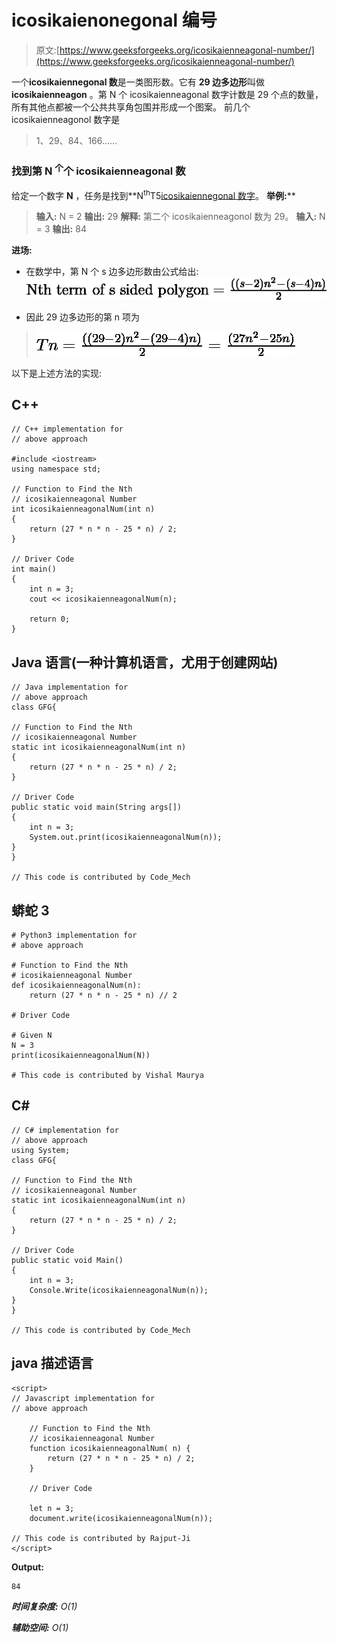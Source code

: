 # icosikaienonegonal 编号

> 原文:[https://www.geeksforgeeks.org/icosikaienneagonal-number/](https://www.geeksforgeeks.org/icosikaienneagonal-number/)

一个**icosikaiennegonal 数**是一类图形数。它有 **29 边多边形**叫做 **icosikaienneagon** 。第 N 个 icosikaienneagonal 数字计数是 29 个点的数量，所有其他点都被一个公共共享角包围并形成一个图案。
前几个 icosikaienneagonol 数字是

> 1、29、84、166……

### 找到第 N <sup>个</sup>个 icosikaienneagonal 数

给定一个数字 **N** ，任务是找到**N<sup>th</sup>T5[icosikaiennegonal 数字](https://en.wikipedia.org/wiki/List_of_polygons)。
**举例:**** 

> **输入:** N = 2
> **输出:** 29
> **解释:**
> 第二个 icosikaienneagonol 数为 29。
> **输入:** N = 3
> **输出:** 84

**进场:**

*   在数学中，第 N 个 s 边多边形数由公式给出:
    ![\text{Nth term of s sided polygon} = \frac{((s-2)n^2 - (s-4)n)}{2}    ](img/9b7ffa7732812f01c3c48be04a79e12f.png "Rendered by QuickLaTeX.com")

*   因此 29 边多边形的第 n 项为

> ![Tn =\frac{((29-2)n^2 - (29-4)n)}{2} =\frac{(27n^2 - 25n)}{2} ](img/e86ab2bde5e34d75736fa606757bcdfa.png "Rendered by QuickLaTeX.com")

以下是上述方法的实现:

## C++

```
// C++ implementation for
// above approach

#include <iostream>
using namespace std;

// Function to Find the Nth
// icosikaienneagonal Number
int icosikaienneagonalNum(int n)
{
    return (27 * n * n - 25 * n) / 2;
}

// Driver Code
int main()
{
    int n = 3;
    cout << icosikaienneagonalNum(n);

    return 0;
}
```

## Java 语言(一种计算机语言，尤用于创建网站)

```
// Java implementation for
// above approach
class GFG{

// Function to Find the Nth
// icosikaienneagonal Number
static int icosikaienneagonalNum(int n)
{
    return (27 * n * n - 25 * n) / 2;
}

// Driver Code
public static void main(String args[])
{
    int n = 3;
    System.out.print(icosikaienneagonalNum(n));
}
}

// This code is contributed by Code_Mech
```

## 蟒蛇 3

```
# Python3 implementation for
# above approach

# Function to Find the Nth
# icosikaienneagonal Number
def icosikaienneagonalNum(n):
    return (27 * n * n - 25 * n) // 2

# Driver Code

# Given N
N = 3
print(icosikaienneagonalNum(N))

# This code is contributed by Vishal Maurya
```

## C#

```
// C# implementation for
// above approach
using System;
class GFG{

// Function to Find the Nth
// icosikaienneagonal Number
static int icosikaienneagonalNum(int n)
{
    return (27 * n * n - 25 * n) / 2;
}

// Driver Code
public static void Main()
{
    int n = 3;
    Console.Write(icosikaienneagonalNum(n));
}
}

// This code is contributed by Code_Mech
```

## java 描述语言

```
<script>
// Javascript implementation for
// above approach

    // Function to Find the Nth
    // icosikaienneagonal Number
    function icosikaienneagonalNum( n) {
        return (27 * n * n - 25 * n) / 2;
    }

    // Driver Code

    let n = 3;
    document.write(icosikaienneagonalNum(n));

// This code is contributed by Rajput-Ji
</script>
```

**Output:** 

```
84
```

***时间复杂度:** O(1)*

***辅助空间:** O(1)*